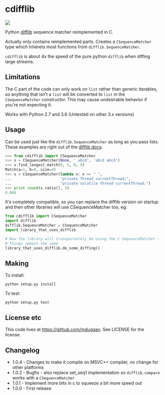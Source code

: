 cdifflib
========
  [<img src="https://travis-ci.org/mduggan/cdifflib.svg?branch=master">](https://travis-ci.org/mduggan/cdifflib/)

Python [difflib](http://docs.python.org/2/library/difflib.html) sequence
matcher reimplemented in C.

Actually only contains reimplemented parts.  Creates a `CSequenceMatcher` type
which inherets most functions from `difflib.SequenceMatcher`.

`cdifflib` is about 4x the speed of the pure python `difflib` when diffing
large streams.

Limitations
-----------
The C part of the code can only work on `list` rather than generic iterables,
so anything that isn't a `list` will be converted to `list` in the
`CSequenceMatcher` constructor.  This may cause undesirable behavior if you're
not expecting it.

Works with Python 2.7 and 3.6 (Untested on other 3.x versions)

Usage
-----
Can be used just like the `difflib.SequenceMatcher` as long as you pass lists.  These examples are right out of the [difflib docs](http://docs.python.org/2/library/difflib.html):
```Python
>>> from cdifflib import CSequenceMatcher
>>> s = CSequenceMatcher(None, ' abcd', 'abcd abcd')
>>> s.find_longest_match(0, 5, 0, 9)
Match(a=1, b=0, size=4)
>>> s = CSequenceMatcher(lambda x: x == " ",
...                      "private Thread currentThread;",
...                      "private volatile Thread currentThread;")
>>> print round(s.ratio(), 3)
0.866
```

It's completely compatible, so you can replace the difflib version on startup
and then other libraries will use CSequenceMatcher too, eg:
```Python
from cdifflib import CSequenceMatcher
import difflib
difflib.SequenceMatcher = CSequenceMatcher
import library_that_uses_difflib

# Now the library will transparantely be using the C SequenceMatcher - other
# things remain the same
library_that_uses_difflib.do_some_diffing()
```


Making
------
To install:
```
python setup.py install
```

To test:
```
python setup.py test
```

License etc
-----------
This code lives at https://github.com/mduggan.  See LICENSE for the license.


Changelog
---------
* 1.0.4 - Changes to make it compile on MSVC++ compiler, no change for other platforms
* 1.0.2 - Bugfix - also replace set_seq1 implementation so `difflib.compare` works with a `CSequenceMatcher`
* 1.0.1 - Implement more bits in c to squeeze a bit more speed out
* 1.0.0 - First release
